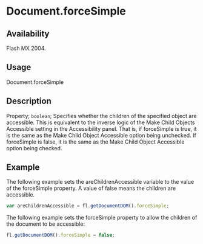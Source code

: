 # Document.forceSimple

## Availability

Flash MX 2004.

## Usage

Document.forceSimple

## Description

Property; `boolean`; Specifies whether the children of the specified object are accessible. This is equivalent to the inverse logic of the Make Child Objects Accessible setting in the Accessibility panel. That is, if forceSimple is true, it is the same as the Make Child Object Accessible option being unchecked. If forceSimple is false, it is the same as the Make Child Object Accessible option being checked.

## Example

The following example sets the areChildrenAccessible variable to the value of the forceSimple property. A value of false means the children are accessible.

```javascript
var areChildrenAccessible = fl.getDocumentDOM().forceSimple;
```

The following example sets the forceSimple property to allow the children of the document to be accessible:

```javascript
fl.getDocumentDOM().forceSimple = false;
```

